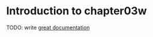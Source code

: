 # Introduction to chapter03w

TODO: write [great documentation](http://jacobian.org/writing/great-documentation/what-to-write/)
